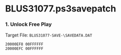 # BLUS31077.ps3savepatch

### 1. Unlock Free Play

Target File: `BLUS31077-SAVE-\SAVEDATA.DAT`

```
20000EF8 00FFFFFF
20000EFC 00FFFFFF
```


